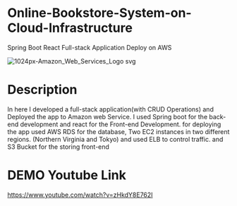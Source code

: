# Online-Bookstore-System-on-Cloud-Infrastructure
Spring Boot React Full-stack Application Deploy on AWS

![1024px-Amazon_Web_Services_Logo svg](https://user-images.githubusercontent.com/80127637/211138775-61dcfae0-4763-4d44-bdfd-2faa8022ae8d.png)

# Description
In here I developed a full-stack application(with CRUD Operations) and Deployed the app to Amazon web Service. I used Spring boot for the back-end development and react for the Front-end Development. for deploying the app used AWS RDS for the database, Two EC2 instances in two different regions. (Northern Virginia and Tokyo) and used ELB to control traffic. and S3 Bucket for the storing front-end

# DEMO Youtube Link
https://www.youtube.com/watch?v=zHkdY8E762I
